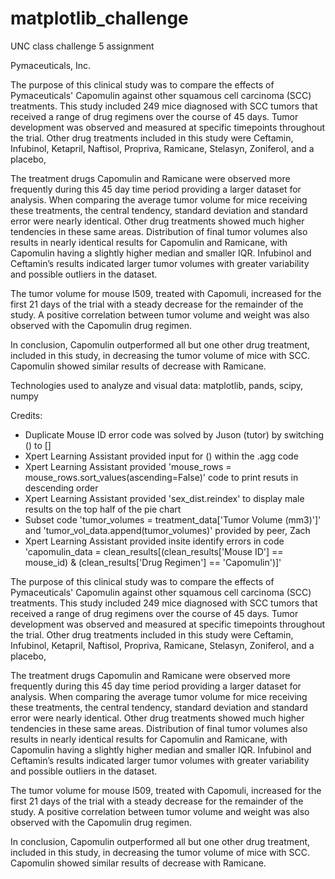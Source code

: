 # matplotlib_challenge
UNC class challenge 5 assignment

Pymaceuticals, Inc.

The purpose of this clinical study was to compare the effects of Pymaceuticals' Capomulin against other squamous cell carcinoma (SCC) treatments. This study included 249 mice diagnosed with SCC tumors that received a range of drug regimens over the course of 45 days. Tumor development was observed and  measured at specific timepoints throughout the trial. Other drug treatments included in this study were Ceftamin, Infubinol, Ketapril, Naftisol, Propriva, Ramicane, Stelasyn, Zoniferol, and a placebo,

The treatment drugs Capomulin and Ramicane were observed more frequently during this 45 day time period providing a larger dataset for analysis. When comparing the average tumor volume for mice receiving these treatments, the central tendency, standard deviation and standard error were nearly identical. Other drug treatments showed much higher tendencies in these same areas. Distribution of final tumor volumes also results in nearly identical results for Capomulin and Ramicane, with Capomulin having a slightly higher median and smaller IQR. Infubinol and Ceftamin’s results indicated larger tumor volumes with greater variability and possible outliers in the dataset.

The tumor volume for mouse I509, treated with Capomuli, increased for the first 21 days of the trial with a steady decrease for the remainder of the study. A positive correlation between tumor volume and weight was also observed with the Capomulin drug regimen. 

In conclusion, Capomulin outperformed all but one other drug treatment, included in this study, in decreasing the tumor volume of mice with SCC. Capomulin showed similar results of decrease with  Ramicane. 



Technologies used to analyze and visual data: 
matplotlib, pands, scipy, numpy



Credits:
- Duplicate Mouse ID error code was solved by Juson (tutor) by switching () to []
- Xpert Learning Assistant provided input for () within the .agg code
- Xpert Learning Assistant provided 'mouse_rows = mouse_rows.sort_values(ascending=False)' code to print resuts in descending order
- Xpert Learning Assistant provided 'sex_dist.reindex' to display male results on the top half of the pie chart
- Subset code 'tumor_volumes = treatment_data['Tumor Volume (mm3)']' and 'tumor_vol_data.append(tumor_volumes)' provided by peer, Zach
- Xpert Learning Assistant provided insite identify errors in code 'capomulin_data = clean_results[(clean_results['Mouse ID'] == mouse_id) & (clean_results['Drug Regimen'] == 'Capomulin')]'
    


The purpose of this clinical study was to compare the effects of Pymaceuticals' Capomulin against other squamous cell carcinoma (SCC) treatments. This study included 249 mice diagnosed with SCC tumors that received a range of drug regimens over the course of 45 days. Tumor development was observed and  measured at specific timepoints throughout the trial. Other drug treatments included in this study were Ceftamin, Infubinol, Ketapril, Naftisol, Propriva, Ramicane, Stelasyn, Zoniferol, and a placebo,

The treatment drugs Capomulin and Ramicane were observed more frequently during this 45 day time period providing a larger dataset for analysis. When comparing the average tumor volume for mice receiving these treatments, the central tendency, standard deviation and standard error were nearly identical. Other drug treatments showed much higher tendencies in these same areas. Distribution of final tumor volumes also results in nearly identical results for Capomulin and Ramicane, with Capomulin having a slightly higher median and smaller IQR. Infubinol and Ceftamin’s results indicated larger tumor volumes with greater variability and possible outliers in the dataset.

The tumor volume for mouse I509, treated with Capomuli, increased for the first 21 days of the trial with a steady decrease for the remainder of the study. A positive correlation between tumor volume and weight was also observed with the Capomulin drug regimen. 

In conclusion, Capomulin outperformed all but one other drug treatment, included in this study, in decreasing the tumor volume of mice with SCC. Capomulin showed similar results of decrease with  Ramicane. 
 
